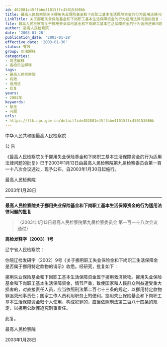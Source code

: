 ```yaml
---
id: 402881e45ffbbe41015ffc450153086b
title: 最高人民检察院关于挪用失业保险基金和下岗职工基本生活保障资金的行为适用法律问题的批复
LinkTitle: 关于挪用失业保险基金和下岗职工基本生活保障资金的行为适用法律问题的批复（2003）
file: 最高人民检察院关于挪用失业保险基金和下岗职工基本生活保障资金的行为适用法律问题的批复_20030128_402881e45ffbbe41015ffc450153086b.docx
author: 最高人民检察院
date: '2003-01-28'
publication_date: '2003-01-28'
effective_date: '2003-01-30'
status: 有效
group: 司法解释
categories:
- 司法解释
- 高检司法解释
tags:
- 最高人民检察院
- 有效
- 适用法
- 批复
years:
- 2003年
keywords:
- 基金
- 问题
urls:
- https://flk.npc.gov.cn/detail?id=402881e45ffbbe41015ffc450153086b
---
```


中华人民共和国最高人民检察院

公 告

《最高人民检察院关于挪用失业保险基金和下岗职工基本生活保障资金的行为适用法律问题的批复》已于2003年1月13日由最高人民检察院第九届检察委员会第一百一十八次会议通过，现予公布，自2003年1月30日起施行。

最高人民检察院

2003年1月28日

---

**最高人民检察院关于挪用失业保险基金和下岗职工基本生活保障资金的行为适用法律问题的批复**

> （2003年1月13日最高人民检察院第九届检察委员会
> 第一百一十八次会议通过）

**高检发释字〔2003〕1号**

辽宁省人民检察院：

你院辽检发研字〔2002〕9号《关于挪用职工失业保险金和下岗职工生活保障金是否属于挪用特定款物的请示》收悉。经研究，批复如下：

挪用失业保险基金和下岗职工基本生活保障资金属于挪用救济款物。挪用失业保险基金和下岗职工基本生活保障资金，情节严重，致使国家和人民群众利益遭受重大损害的，对直接责任人员，应当依照刑法第二百七十三条的规定，以挪用特定款物罪追究刑事责任；国家工作人员利用职务上的便利，挪用失业保险基金和下岗职工基本生活保障资金归个人使用，构成犯罪的，应当依照刑法第三百八十四条的规定，以挪用公款罪追究刑事责任。

此复。

最高人民检察院

2003年1月28日
